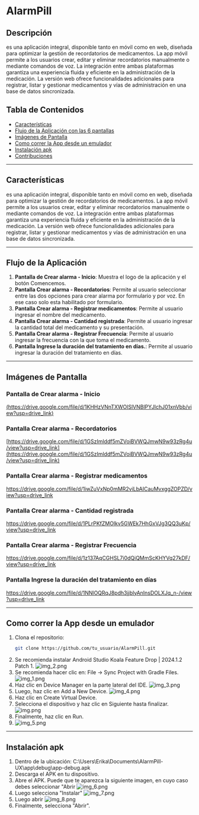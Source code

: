 # AlarmPill

## Descripción

es una aplicación integral, disponible tanto en móvil como en web, diseñada para optimizar la gestión de recordatorios de medicamentos. La app móvil permite a los usuarios crear, editar y eliminar recordatorios manualmente o mediante comandos de voz. La integración entre ambas plataformas garantiza una experiencia fluida y eficiente en la administración de la medicación.
La versión web ofrece funcionalidades adicionales para registrar, listar y gestionar medicamentos y vías de administración en una base de datos sincronizada.


## Tabla de Contenidos
- [Características](#características)
- [Flujo de la Aplicación con las 6 pantallas](#flujo-de-la-aplicación)
- [Imágenes de Pantalla](#imágenes-de-pantalla)
- [Como correr la App desde un emulador](#probando-en-emulador)
- [Instalación apk](#instalación)
- [Contribuciones](#contribuciones)

---

## Características
es una aplicación integral, disponible tanto en móvil como en web, diseñada para optimizar la gestión de recordatorios de medicamentos. La app móvil permite a los usuarios crear, editar y eliminar recordatorios manualmente o mediante comandos de voz. La integración entre ambas plataformas garantiza una experiencia fluida y eficiente en la administración de la medicación.
La versión web ofrece funcionalidades adicionales para registrar, listar y gestionar medicamentos y vías de administración en una base de datos sincronizada.

---

## Flujo de la Aplicación
1. **Pantalla de Crear alarma - Inicio**: Muestra el logo de la aplicación y el botón Comencemos.
2. **Pantalla Crear alarma - Recordatorios**: Permite al usuario seleccionar entre las dos opciones para crear alarma por formulario y por voz. En ese caso solo esta habilitado por formulario.
3. **Pantalla Crear alarma - Registrar medicamentos**: Permite al usuario ingresar el nombre del medicamento.
4. **Pantalla Crear alarma - Cantidad registrada**: Permite al usuario ingresar la cantidad total del medicamento y su presentación.
5. **Pantalla Crear alarma - Registrar Frecuencia**: Permite al usuario ingresar la frecuencia con la que toma el medicamento.
6. **Pantalla Ingrese la duración del tratamiento en días.**: Permite al usuario ingresar la duración del tratamiento en días.

---

## Imágenes de Pantalla

### Pantalla de Crear alarma - Inicio
[(https://drive.google.com/file/d/1KHHzVNnTXWOlSlVNBlPYJlchJ01xnVbb/view?usp=drive_link)](https://drive.google.com/file/d/1KHHzVNnTXWOlSlVNBlPYJlchJ01xnVbb/view?usp=drive_link)

### Pantalla Crear alarma - Recordatorios
[https://drive.google.com/file/d/1GSzImlddf5mZVoiBVWQJmwN9w93zRg4u/view?usp=drive_link](https://drive.google.com/file/d/1GSzImlddf5mZVoiBVWQJmwN9w93zRg4u/view?usp=drive_link)

### Pantalla Crear alarma - Registrar medicamentos
https://drive.google.com/file/d/1iwZuVxNp0mMR2viLbAICauMvxggZOPZD/view?usp=drive_link

### Pantalla Crear alarma - Cantidad registrada
https://drive.google.com/file/d/1PLrPKfZMOlkv5GWEk7HhGxVJg3QQ3uKp/view?usp=drive_link

### Pantalla Crear alarma - Registrar Frecuencia
https://drive.google.com/file/d/1z137AqCGHSL7i0dQiQMmScKHYVq27kDF/view?usp=drive_link

### Pantalla Ingrese la duración del tratamiento en días
https://drive.google.com/file/d/1NNlOQRqJ8pdh3jjblyAnInsDOLXJq_n-/view?usp=drive_link


---

## Como correr la App desde un emulador
1. Clona el repositorio:
   ```bash
   git clone https://github.com/tu_usuario/AlarmPill.git
2. Se recomienda instalar Android Studio Koala Feature Drop | 2024.1.2 Patch 1.
  ![img_2.png](img_2.png)
3. Se recomienda hacer clic en: File → Sync Project with Gradle Files.
  ![img_1.png](img_1.png)
04. Haz clic en Device Manager en la parte lateral del IDE.
  ![img_3.png](img_3.png)
5. Luego, haz clic en Add a New Device.
   ![img_4.png](img_4.png)
6. Haz clic en Create Virtual Device.
7. Selecciona el dispositivo y haz clic en Siguiente hasta finalizar.
   ![img.png](img.png)
8. Finalmente, haz clic en Run.
9. ![img_5.png](img_5.png)


---

## Instalación apk
1. Dentro de la ubicación: C:\Users\Erika\Documents\AlarmPill-UX\app\debug\app-debug.apk
2. Descarga el APK en tu dispositivo.
3. Abre el APK. Puede que te aparezca la siguiente imagen, en cuyo caso debes seleccionar "Abrir  ![img_6.png](img_6.png)
4. Luego selecciona "Instalar"
   ![img_7.png](img_7.png)
5. Luego abrir
   ![img_8.png](img_8.png)
6. Finalmente, selecciona "Abrir".


